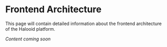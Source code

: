 # Frontend Architecture

This page will contain detailed information about the frontend architecture of the Halooid platform.

*Content coming soon*
